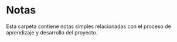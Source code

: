 # Notas

Esta carpeta contiene notas simples relacionadas con el proceso de aprendizaje y desarrollo del proyecto.